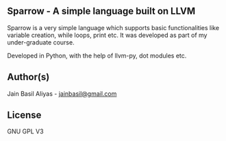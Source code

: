 ## Sparrow - A simple language built on LLVM

Sparrow is a very simple language which supports basic functionalities like variable creation, while loops, print etc. It was developed as part of my under-graduate course.

Developed in Python, with the help of llvm-py, dot modules etc.

## Author(s)
Jain Basil Aliyas - jainbasil@gmail.com

## License

GNU GPL V3
